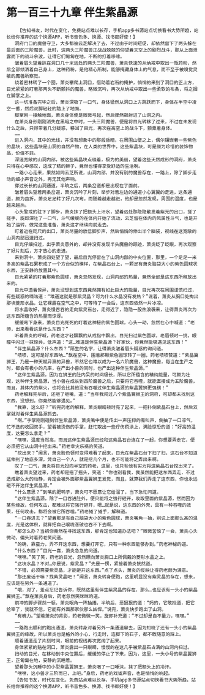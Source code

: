 # 第一百三十九章 伴生紫晶源
        【告知书友，时代在变化，免费站点难以长存，手机app多书源站点切换看书大势所趋，站长给你推荐的这个换源APP，听书音色多、换源、找书都好使！】
       洞府门口的魔兽守卫，大多都被云芝解决了去，不过由于时间短促，却依然留下了两头躲在最后面的三阶魔兽，此时，这两头三阶魔兽正战战兢兢的仰望着天空上的剧烈战斗，那从上面泄露而下的战斗余波，让得它们匍匐在地，不断的打着哆嗦。
       皱着眉头望着趴在洞口几十米远处的两头三阶魔兽，萧炎快速的从纳戒中取出一瓶药粉，然后全部倾洒着自己身上，这种药粉，是他精心所制，能够掩藏身体上的气息，而不至于被嗅觉灵敏的魔兽所察觉。
       绕着密林转了一个圈，萧炎攀爬上洞口，借助着岩石的掩护，悄悄的来到了洞口的正上方，目光紧紧的盯着那两头不断颤抖的魔兽，略微沉吟，再次从纳戒中取出一些柔软的布条，将之捆在脚掌之上。
       这一切准备完毕之后，萧炎深吸了一口气，身体猛然从洞口上方跳跃而下，身体在半空中凌空一番，然后双脚轻轻的踏上了地面。
       脚掌刚一接触地面，萧炎身体便是微微弓起，然后骤然飙射进了山洞之内。
       在萧炎身形刚刚消失在黑暗之中时，一头三阶魔兽，便是将目光转移了过来，不过在未发现什么之后，只得带着几分疑惑，移回了目光，再次在高空上的战斗下，颤粟着身体。
       ……
       进入洞内，其中的光线，并没有想象中的那般昏暗，在周围山壁之上，偶尔镶嵌着一些紫色的晶块，这些晶块是山洞的自然产物，在人类的世界中，这些紫晶块，可是颇为珍惜的装饰物品，价值不菲。
       深邃宽敞的山洞内部，被这些紫晶块点缀着，极为的美丽，望着这些天然成形的洞府，萧炎只得在心中感叹，这成了精的狮子，竟然也懂得享受舒适的生活啊。
       一路小心走来，果然如同云芝所说，山洞内部，并没有别的魔兽存在，一路上，除了脚步走动的细小声音之外，再无其他声响。
       穿过长长的山洞通道，半晌之后，两条岔道却是出现在了面前。
       皱着眉头望着两条岔道，萧炎沉吟了片刻，举步对着左边的通道小心翼翼的走进，这条通道，颇为曲折，萧炎足足转了好几次弯，而随着越走越进，他却是忽然发现，周围的温度，也是越来越热。
       心头警戒的驻下了脚步，萧炎抹了把额头上汗水，望着远处那隐隐散发着紫光的出口，搓了搓手，旋即深吐了一口气，斗气缓缓的在体内开始了流动，云芝留在体内的风属性斗气，也是开始了运转，做完这些准备，萧炎这才继续向前走去。
       盯着近在咫尺的出口，萧炎尽量的放低脚步声，然后悄悄的伸出半个脑袋，视线在这宽敞的山洞内部迅速扫过。
       目光仔细扫过，出乎萧炎意外的，却并没有发现半头魔兽的踪迹，萧炎眨了眨眼，再次观察了好片刻后，方才放心的走进。
       来到洞中，萧炎四处望了望，最后目光停留在了山洞内部的中央位置，那里，一个足足一米多高的紫晶石累积成了一个方台似的模样，在紫晶石台上，一颗足有萧炎脑袋大小的紫色圆球状东西，正安静的放置其中。
       目光紧紧的盯着那紫色圆球，萧炎忽然发现，山洞内部的热量，竟然全部是这东西所释放出来的。
       目光中透着惊异，萧炎没想到这东西竟然拥有如此巨大的能量，目光再次在周围谨慎扫过，有些疑惑的嘀咕道：“难道这就是那紫灵晶？可为什么水晶没有发热？”说着，萧炎从胸口处掏出那块菱形水晶，让它裸露在空气之中，可等待了一会后，这东西依然一片冰凉。
       将水晶收好，萧炎慢吞吞的走向紫灵石台，走得近了，隐隐一股热浪袭来，让得萧炎再次为这东西所蕴含的热量而惊讶。
       缓缓弯下身来，萧炎目光死死的盯着这神秘的紫色圆球，心头一动，忽然在心中喊道：“老师，出来看看这是什么东西？”
       听着萧炎的呼喊，药老这才轻飘飘的从戒指中飘出，目光扫过紫色圆球，老眉顿时一挑，眼瞳中闪过一抹惊异，低声道：“这…难道是伴生紫晶源？好家伙，你竟然能够遇见这东西！”
       “伴生紫晶源？什么东西？”陌生的名字，让得萧炎皱着眉头疑惑的询问道。
       “啧啧，这可是好东西呐…”飘在空中，围着那颗紫色圆球转了一圈，药老啧啧赞道：“紫晶翼狮王，乃是一种天赋异禀的异兽，不然它也难以成为一名六阶魔兽，这种魔兽，每当在生产之时，都会有极小的几率，在产出小兽的同时，也产出这种伴生紫晶源。”
       “这伴生紫晶源，因为在狮王的肚内呆的时间极长，所以它所蕴含的精纯能量，可颇为壮观，这种伴生紫晶源，当小兽在成长到四阶魔兽之后，只要将它吞噬，就能直接成为五阶魔兽，而且，其体内的紫火，也将会比其他没有吞噬过伴生紫晶源的紫晶翼狮更强横！”
       药老解释完毕后，还咂了咂嘴，道：“当年我闯过八个紫晶翼狮王的洞府，可却都未找到这东西，没想到，你竟然能够遇见。”
       “我靠，这么好？”听完药老的解释，萧炎眼睛顿时亮了起来，一把扑倒紫晶石台上，然后双掌就对着伴生紫晶源抓去。
       “啊。”手掌刚刚碰到伴生紫晶源，萧炎嘴中便是传出一声压抑的嘶叫声，倒抽了一口凉气，忙不迭的收回双手，望着被烫伤的手掌，赶忙取出一些疗伤药涂上，满脸惊恐的道：“好高的温度，这要怎么拿走？”
       “嘿嘿，温度当然高，而且这伴生紫晶源已经和这紫晶石台连在了一起，你想要弄走它，便必须把它从山洞中挖出来。”药老幸灾乐祸的笑道。
       “挖出来？”闻言，萧炎脸色顿时变得难看了起来，目光在紫晶石台下扫了扫，这石台不知道延伸到了地底多深，凭自己一个人，就是挖几个月，也不可能将之弄出来啊。
       叹了一口气，萧炎将目光投向半空的药老，这里，也只有他有实力将这紫晶石台挖出来了。
       瞧着萧炎望过来，药老却是摇了摇头，笑道：“你也别看我，我虽然能把这东西弄走，不过造成那么大的动静，肯定会被外面那紫晶翼狮王发觉，而且，就算我们弄走了这东西，你也永远砸不开这伴生紫晶源。”
       “什么意思？”到嘴的肥鸭子，萧炎可不愿意让它给溜了，当下急忙问道。
       “这伴生紫晶源，除了一口吞进肚外，便只能将之强行砸开，收取里面的紫晶源，然而因为某些缘故，任何攻击，都难以将它强行砸开，嗯…就是说，这东西的外壳，具有一种吞噬的效果，任何攻击，都将会被它所吞噬。”药老摊了摊手，解释道。
       “一口吞进去？”望着那足有自己脑袋大小的紫色圆球，萧炎嘴角一抽，别说上面那么高的温度，光是这体积，就算把自己喉咙涨破也吞不下去啊。
       “那怎么办？当初你竟然在寻找这东西，那肯定也知道办法吧？”微微苦恼了一会，萧炎心头微动，偏头对着药老笑问道。
       “的确，靠蛮力，弄不开这东西，想要打开它，只有一种东西能够办到。”药老神秘的道。
       “什么东西？”目光一喜，萧炎急急的问道。
       “嘿嘿。”笑了笑，药老的目光，忽然瞟向萧炎胸口上所佩戴的菱形水晶之上。
       “这块水晶？不对…你是说，紫灵晶？”先是一愣，紧接着萧炎恍然道。
       “不错，必须需要紫灵晶，才能砸开这东西。”点了点头，萧炎的反映让得药老颇为满意。
       “那还废话干嘛？找紫灵晶吧！”闻言，萧炎转身便跑，这里明显没有紫灵晶的存在，想来，应该是在另外一条通道了。
       “哦，对了，差点忘记告诉你，既然这里有伴生紫灵晶的存在，那么…也应该有一头小的紫晶翼狮王。”飘在萧炎身后，药老忽然笑眯眯的道。
       前冲的脚步骤然一顿，萧炎眼角一阵抽搐，半晌后，恶狠狠的道：“妈的，它敢挡道，把它给宰了，我就不信，它能有外面那家伙那么凶悍。”说完，萧炎快步跑出了山洞。
       “有魄力。”望着萧炎的背影，药老微微一笑，旋即补充道：“不过却是自不量力，嘿嘿。”
       ……
       一路跑出顺利的跑出通道，萧炎转身对着另外一条通道窜去，因为知晓了还有一头小的紫晶翼狮王的缘故，所以萧炎也是格外的小心，行走时，连脚下的石子，都不敢随意的踩上。
       顺着通道走了片刻时间，眼前的视线再次宽阔了起来。
       身体紧紧的贴在洞口，萧炎露出一只眼睛，慢慢的在这几乎被紫晶石占满的山洞内扫过。
       扫动的目光，在移动到中央位置后，缓缓的停止了下来，因为，这里，一头小号的紫晶翼狮王，正匍匐在地，安静的沉睡着。
       望着那头沉睡中的小型紫晶翼狮王，萧炎咽了一口唾沫，抹了把额头上的冷汗。
       “嘿嘿，这小兽才三阶而已，上吧。”身后，药老的戏谑声音，也是悄悄的响起。
       【告知书友，时代在变化，免费站点难以长存，手机app多书源站点切换看书大势所趋，站长给你推荐的这个换源APP，听书音色多、换源、找书都好使！】